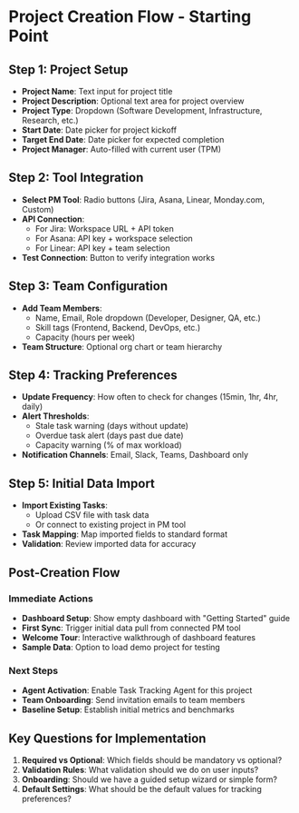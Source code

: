 # Project Creation Flow - Starting Point

## Step 1: Project Setup
- **Project Name**: Text input for project title
- **Project Description**: Optional text area for project overview
- **Project Type**: Dropdown (Software Development, Infrastructure, Research, etc.)
- **Start Date**: Date picker for project kickoff
- **Target End Date**: Date picker for expected completion
- **Project Manager**: Auto-filled with current user (TPM)

## Step 2: Tool Integration
- **Select PM Tool**: Radio buttons (Jira, Asana, Linear, Monday.com, Custom)
- **API Connection**: 
  - For Jira: Workspace URL + API token
  - For Asana: API key + workspace selection
  - For Linear: API key + team selection
- **Test Connection**: Button to verify integration works

## Step 3: Team Configuration
- **Add Team Members**: 
  - Name, Email, Role dropdown (Developer, Designer, QA, etc.)
  - Skill tags (Frontend, Backend, DevOps, etc.)
  - Capacity (hours per week)
- **Team Structure**: Optional org chart or team hierarchy

## Step 4: Tracking Preferences
- **Update Frequency**: How often to check for changes (15min, 1hr, 4hr, daily)
- **Alert Thresholds**:
  - Stale task warning (days without update)
  - Overdue task alert (days past due date)
  - Capacity warning (% of max workload)
- **Notification Channels**: Email, Slack, Teams, Dashboard only

## Step 5: Initial Data Import
- **Import Existing Tasks**: 
  - Upload CSV file with task data
  - Or connect to existing project in PM tool
- **Task Mapping**: Map imported fields to standard format
- **Validation**: Review imported data for accuracy

## Post-Creation Flow

### Immediate Actions
- **Dashboard Setup**: Show empty dashboard with "Getting Started" guide
- **First Sync**: Trigger initial data pull from connected PM tool
- **Welcome Tour**: Interactive walkthrough of dashboard features
- **Sample Data**: Option to load demo project for testing

### Next Steps
- **Agent Activation**: Enable Task Tracking Agent for this project
- **Team Onboarding**: Send invitation emails to team members
- **Baseline Setup**: Establish initial metrics and benchmarks

## Key Questions for Implementation
1. **Required vs Optional**: Which fields should be mandatory vs optional?
2. **Validation Rules**: What validation should we do on user inputs?
3. **Onboarding**: Should we have a guided setup wizard or simple form?
4. **Default Settings**: What should be the default values for tracking preferences?
